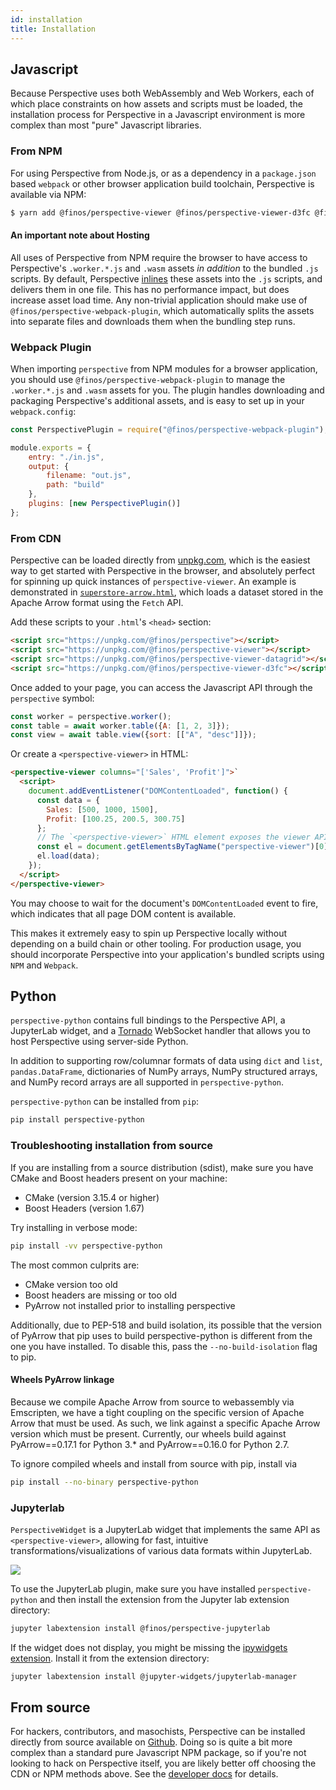 ```yaml
---
id: installation
title: Installation
---
```


## Javascript

Because Perspective uses both WebAssembly and Web Workers, each of which place
constraints on how assets and scripts must be loaded, the installation process
for Perspective in a Javascript environment is more complex than most "pure"
Javascript libraries.

### From NPM

For using Perspective from Node.js, or as a dependency in a `package.json` based
`webpack` or other browser application build toolchain, Perspective is available
via NPM:

```bash
$ yarn add @finos/perspective-viewer @finos/perspective-viewer-d3fc @finos/perspective-viewer-datagrid
```

#### An important note about Hosting

All uses of Perspective from NPM require the browser to have access to
Perspective's `.worker.*.js` and `.wasm` assets _in addition_ to the bundled
`.js` scripts. By default, Perspective [inlines](https://github.com/finos/perspective/pull/870)
these assets into the `.js` scripts, and delivers them in one file. This has no
performance impact, but does increase asset load time. Any non-trivial application
should make use of `@finos/perspective-webpack-plugin`, which automatically
splits the assets into separate files and downloads them when the bundling
step runs.

### Webpack Plugin

When importing `perspective` from NPM modules for a browser application, you
should use `@finos/perspective-webpack-plugin` to manage the `.worker.*.js` and
`.wasm` assets for you. The plugin handles downloading and packaging
Perspective's additional assets, and is easy to set up in your `webpack.config`:

```javascript
const PerspectivePlugin = require("@finos/perspective-webpack-plugin");

module.exports = {
    entry: "./in.js",
    output: {
        filename: "out.js",
        path: "build"
    },
    plugins: [new PerspectivePlugin()]
};
```

### From CDN

Perspective can be loaded directly from
[unpkg.com](https://unpkg.com/@finos/perspective-viewer), which is the easiest
way to get started with Perspective in the browser, and absolutely perfect
for spinning up quick instances of `perspective-viewer`. An example is
demonstrated in [`superstore-arrow.html`](https://github.com/finos/perspective/blob/master/examples/simple/superstore-arrow.html),
which loads a dataset stored in the Apache Arrow format using the `Fetch` API.

Add these scripts to your `.html`'s `<head>` section:

```html
<script src="https://unpkg.com/@finos/perspective"></script>
<script src="https://unpkg.com/@finos/perspective-viewer"></script>
<script src="https://unpkg.com/@finos/perspective-viewer-datagrid"></script>
<script src="https://unpkg.com/@finos/perspective-viewer-d3fc"></script>
```

Once added to your page, you can access the Javascript API through the
`perspective` symbol:

```javascript
const worker = perspective.worker();
const table = await worker.table({A: [1, 2, 3]});
const view = await table.view({sort: [["A", "desc"]]});
```

Or create a `<perspective-viewer>` in HTML:

```html
<perspective-viewer columns="['Sales', 'Profit']">`
  <script>
    document.addEventListener("DOMContentLoaded", function() {
      const data = {
        Sales: [500, 1000, 1500],
        Profit: [100.25, 200.5, 300.75]
      };
      // The `<perspective-viewer>` HTML element exposes the viewer API
      const el = document.getElementsByTagName("perspective-viewer")[0];
      el.load(data);
    });
  </script>
</perspective-viewer>
```

You may choose to wait for the document's `DOMContentLoaded` event to fire,
which indicates that all page DOM content is available.

This makes it extremely easy to spin up Perspective locally without depending
on a build chain or other tooling. For production usage, you should incorporate
Perspective into your application's bundled scripts using `NPM` and `Webpack`.

## Python

`perspective-python` contains full bindings to the Perspective API, a JupyterLab
widget, and a [Tornado](http://www.tornadoweb.org/en/stable/) WebSocket handler
that allows you to host Perspective using server-side Python.

In addition to supporting row/columnar formats of data using `dict` and `list`,
`pandas.DataFrame`, dictionaries of NumPy arrays, NumPy structured arrays, and
NumPy record arrays are all supported in `perspective-python`.

`perspective-python` can be installed from `pip`:

```bash
pip install perspective-python
```

### Troubleshooting installation from source

If you are installing from a source distribution (sdist), make sure you have
CMake and Boost headers present on your machine:

- CMake (version 3.15.4 or higher)
- Boost Headers (version 1.67)

Try installing in verbose mode:

```bash
pip install -vv perspective-python
```

The most common culprits are:

- CMake version too old
- Boost headers are missing or too old
- PyArrow not installed prior to installing perspective

Additionally, due to PEP-518 and build isolation, its possible that the version of PyArrow that pip uses to build perspective-python is different from the one you have installed. To disable this, pass the `--no-build-isolation` flag to pip.

#### Wheels PyArrow linkage

Because we compile Apache Arrow from source to webassembly via Emscripten, we have a tight coupling on the specific version of Apache Arrow that must be used. As such, we link against a specific Apache Arrow version which must be present. Currently, our wheels build against PyArrow==0.17.1 for Python 3.* and PyArrow==0.16.0 for Python 2.7.

To ignore compiled wheels and install from source with pip, install via

```bash
pip install --no-binary perspective-python
```

### Jupyterlab

`PerspectiveWidget` is a JupyterLab widget that implements the same API as
`<perspective-viewer>`, allowing for fast, intuitive
transformations/visualizations of various data formats within JupyterLab.

<img src="https://perspective.finos.org/img/jupyterlab.png"></img>

To use the JupyterLab plugin, make sure you have installed `perspective-python`
and then install the extension from the Jupyter lab extension directory:

```bash
jupyter labextension install @finos/perspective-jupyterlab
```

If the widget does not display, you might be missing the [ipywidgets extension](https://ipywidgets.readthedocs.io/en/latest/user_install.html#installing-the-jupyterlab-extension). Install it from the extension directory:

```bash
jupyter labextension install @jupyter-widgets/jupyterlab-manager
```

## From source

For hackers, contributors, and masochists, Perspective can be installed directly
from source available on [Github](https://github.com/finos/perspective). Doing
so is quite a bit more complex than a standard pure Javascript NPM package, so
if you're not looking to hack on Perspective itself, you are likely better off
choosing the CDN or NPM methods above. See the
[developer docs](development.html) for details.
